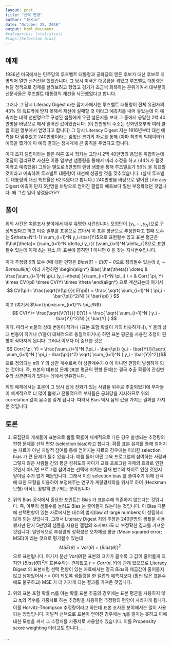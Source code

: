 ```yaml
---
layout: post 
title: "선택 편향"
author: "JKKim"
date: "October 25, 2016"
output: html_document
#categories: [statistics]
#tags:[Selection bias]
---
```





## 예제 

1936년 미국에서는 민주당의 루즈벨트 대통령과 공화당의 랜든 후보가 대선 후보로 지명되어 열띤 선거전을 했었습니다. 그 당시 미국은 대공황을 겪었고 루즈벨트 대통령은 뉴딜 정책으로 경제를 살려보려고 했었고 경기가 조금씩 회복하는 분위기여서 대부분의 신문사들은 루즈벨트 대통령의 재선을 낙관했었다고 합니다. 

그러나 그 당시 Literacy Digest 라는 잡지사에서는 
루즈벨트 대통령이 전체 유권자의 43% 의 득표밖에 받지 못해서 재선에 실패할 것 이라고 예측치를 내어 놓았는데 이 예측치는 대략 천만명으로 구성된 샘플에게 우편 설문지를  보내 그 중에서 응답한 2백 40만명을 바탕으로 해서 얻어진 값이었습니다. (이 천만명의 주소는 전화번호부와 여러 클럽 회원 명부에서 얻었다고 합니다) 그 당시 Literacy Digest 지는 1916년부터 대선 예측을 다 맞추었고 240만명이라는 엄청난 크기의 자료를 통해 (아마 최초의 빅데이터?) 예측을 했기에 이 예측 결과는 정치계에 큰 충격을 주었다고 합니다.  



이때 조지 갤럽이라는 젊은 여론 조사 학자는 그당시 2백 40만명의 응답을 취합하는데 몇달이 걸리므로 자신은 이중 일부만 샘플링을 통해서 미리 추정을 하고 (44%가 될것이라고 예측했음) 그와는 별도로 5만명의 랜덤 샘플을 통해 루즈벨트가 56% 을 득표할 것이라고 예측하여 루즈벨트 대통령이 재선에 성공할 것을 맞추었습니다. (실제 루즈벨트 대통령의 대선 특표율은 62%였다고 합니다.)  240만명을 바탕으로 얻어진 Literacy Digest 예측이 단지 5만명을 바탕으로 얻어진 갤럽의 예측보다 훨씬 부정확했던 것입니다. 왜 그런 일이 생겼을까요? 





## 풀이  


위의 사건은 여론조사 분야에서 매우 유명한 사건입니다. 모집단이 $\{y_1, \cdots, y_N\}$으로 구성되었다고 하고 이중 일부를 표본으로 뽑아서 이 표본 평균으로 추정한다고 할때 모수는 $\theta=N^{-1} \sum_{i=1}^N y_i=\bar{Y}$으로 표현될수 있고 표본 평균은 $\hat{\theta}= (\sum_{i=1}^N \delta_i y_i )/ (\sum_{i=1}^N \delta_i )$으로 표현될수 있는데 이때 $\delta_i$는 원소 $i$가 표본에 뽑히면 1 아니면 0 을 갖는 지시변수입니다. 

이때 추정량 $\hat{\theta}$의 모수 $\theta$에 대한 편향은 $Bias(\hat{\theta})= E( \hat{\theta})- \theta$으로 정의될수 있는데 $\delta_i \sim Bernoulli(\pi_i)$ 이라 가정하면 
\begin{align*}
Bias( \hat{\theta}) \doteq & \frac{\sum_{i=1}^N \pi_i (y_i -\theta) }{\sum_{i=1}^N \pi_i} \\
= & Corr( \pi, Y) \times CV(\pi) \times CV(Y) \times \theta
\end{align*}
으로 계산되는데 여기서 
$$ CV(\pi)= \frac{\sqrt{V(\pi)}}{ E(\pi)} = \frac{ \sqrt{ \sum_{i=1}^N ( \pi_i - \bar{\pi})^2/N} }{ \bar{\pi} } $$
이고 (여기서 $\bar{\pi}=\sum_{i=1}^N \pi_i/N$)
$$ CV(Y)= \frac{\sqrt{V(Y)}}{ E(Y)} = \frac{ \sqrt{ \sum_{i=1}^N ( y_i - \bar{Y})^2/N} }{ \bar{Y} } $$
이다. 따라서 $\pi_i$들의 상대 변동이 작거나 (표본 포함 확률이 거의 비슷하거나), Y 들의 상대 변동이 작거나 (Y들이 대체적으로 동질적이거나) 하면 표본 평균을 사용한 추정이 편향이 작아지게 됩니다. 그러나 이보다 더 중요한 것은 
$$ Corr( \pi, Y) = \frac{\sum_{i=1}^N (\pi_i - \bar{\pi}) (y_i - \bar{Y})}{\sqrt{ \sum_{i=1}^N ( \pi_i - \bar{\pi})^2} \sqrt{ \sum_{i=1}^N ( y_i - \bar{Y})^2}}$$
으로 정의되는 $\pi$와 $Y$ 의 상관 계수로써 이 상관계수가 0 이 아니면 편향이 발생하게 되는 것이다. 즉, 표본의 대표성 문제 (표본 평균의 편향 문제)는 결국 추출 확률이 관심변수와 상관관계가 있다는 데에서 연유합니다. 

위의 예제에서는 표본이 그 당시 집에 전화가 있는 사람들 위주로 추출되었기에 부자들이 체계적으로 더 많이 뽑혔고 전통적으로 부자들은 공화당을 지지하므로 위의 correlation 값이 음수를 갖게 됩니다. 따라서 Bias 역시 음의 값을 가지는 결과를 가져온 것입니다. 





## 토론 

1. 모집단의 개체들이 표본으로 뽑힐 확률이 체계적으로 다른 경우 발생되는 추정량의 편향 문제를 선택 편향 (selection bias)라고 합니다. 확률 표본 설계를 통해 얻어지는 자료가 아닌 자발적 참여를 통해 얻어지는 자료의 경우에는 이러한 selection bias 가 큰 문제가 될수 있습니다. 예를 들어 어떤 교육 프로그램에 참여하는 사람과 그렇지 않은 사람들 간의 평균 성취도의 차이가 교육 프로그램 자체의 효과로 인한 것인지 아니면 프로그램 참여라는 선택에 미치는 잠재 변수의 차이로 인한 것인지 알아낼 수가 없기 때문입니다. 그래서 이런 selection bias 를 줄여주기 위해 선택에 대한 모형을 이용하여 보정해주는 연구가 계량경제학을 위시로 하여 (Heckman 모형) 아직도 활발히 연구되는 분야입니다. 



2. 위의 Bias 공식에서 중요한 포인트는 Bias 가 표본수에 의존하지 않는다는 것입니다. 즉, 아무리 샘플수를 늘려도 Bias 는 줄어들지 않는다는 것입니다. 이 Bias 때문에 선택편향이 있는 자료에서는 대수의 법칙(law of large numbers)이 성립하지 않게 되는 것입니다. 
그래서 Literacy Digest 지의 추정은 240만명의 샘플을 사용했지만 단지 5만명의 샘플을 사용한 갤럽의 조사보다도 더 부정확한 결과를 가져온 것입니다. 일반적으로 추정량의 정확성은 오차제곱 평균 (Mean squared error; MSE)이 라는 것으로 평가될수 있는데 
$$MSE(\hat{\theta}) = Var( \hat{\theta}) + \{ Bias( \hat{\theta}) \}^2
$$
으로 표현됩니다. 여기서 분산 $Var( \hat{\theta})$은 표본의 크기가 클수록 그 값이 줄어들게 되지만 $\{ Bias( \hat{\theta}) \}^2$은 표본수와는 관계없고 $r=Corr( \pi, Y)$에 관계 있으므로 Literacy Digest 의 표본처럼 선택 편향이 있는 자료에서는 결국 $Bias$의 제곱값이 줄어들지 않고 남아있어서 $r=0$이 되도록 샘플링을 한 갤럽의 예측치보다 (훨씬 많은 표본수에도 불구하고) MSE 가 더 커지게 되는 결과를 가져온 것입니다. 


3. 위의 표본 포함 확률 $\pi_i$를 아는 확률 표본 추출의 경우에는 표본 평균을 사용하지 않고 $\pi_i$의 역수를 가중치로 하는 추정량을 사용하면 추정량의 편향이 사라지게 됩니다. 이를 Horvitz-Thompson 추정량이라고 하는데 표본 조사론 분야에서는 많이 사용되는 방법입니다. 자발적 선택으로 표본이 얻어진 경우에는 $\pi_i$를 알지는 못하고 이에 대한 모형을 써서 그 추정치를 가중치로 사용할수 있습니다. 이를 Propensity score weighting 이라고도 합니다. 
.
.



.
.










